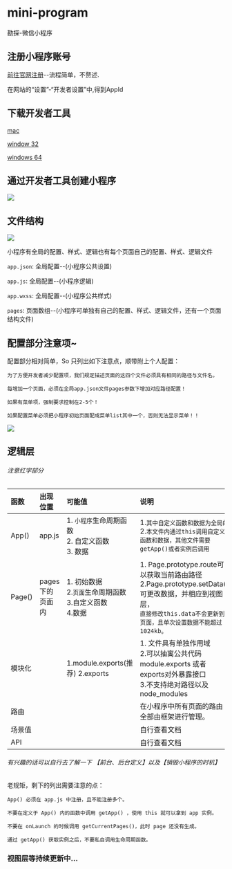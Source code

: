 # mini-program
勘探-微信小程序
## 注册小程序账号
   [前往官网注册](https://mp.weixin.qq.com)--流程简单，不赘述.

   在网站的“设置”-“开发者设置”中,得到AppId
## 下载开发者工具
   [mac](https://servicewechat.com/wxa-dev-logic/download_redirect?type=darwin&from=mpwiki)

   [window 32](https://servicewechat.com/wxa-dev-logic/download_redirect?type=ia32&from=mpwiki)

   [windows 64](https://servicewechat.com/wxa-dev-logic/download_redirect?type=x64&from=mpwiki)
## 通过开发者工具创建小程序
<img src="https://mp.weixin.qq.com/debug/wxadoc/dev/image/new_project.png?t=2017727">

## 文件结构
<img src="https://ks3-cn-beijing.ksyun.com/static.toptest.yidianzixun.com/public/file/1502438902721/2324F974-6980-4103-A1F3-762517A441DA.png">

小程序有全局的配置、样式、逻辑也有每个页面自己的配置、样式、逻辑文件

`app.json`: 全局配置--(小程序公共设置)

`app.js`: 全局配置--(小程序逻辑)

`app.wxss`: 全局配置--(小程序公共样式)

`pages`: 页面数组--(小程序可单独有自己的配置、样式、逻辑文件，还有一个页面结构文件)


## 配置部分注意项~
配置部分相对简单，So 只列出如下注意点，顺带附上个人配置：

 `为了方便开发者减少配置项，我们规定描述页面的这四个文件必须具有相同的路径与文件名。`

 `每增加一个页面，必须在全局app.json文件pages参数下增加对应路径配置！`

 `如果有菜单项，强制要求控制在2-5个！`

 `如果配置菜单必须把小程序初始页面配成菜单list其中一个，否则无法显示菜单！！`

<img src="https://ks3-cn-beijing.ksyun.com/static.toptest.yidianzixun.com/public/file/1502440109024/88DB58C9-6F3A-493C-B9D5-1F3C745D1CA2.png">

## 逻辑层

###### 注意红字部分

| 函数    | 出现位置        |          可能值                                                |  说明 |
|:---|:--|:--|:--|
| App()  | app.js         | 1. `小程序`生命周期函数<br/>2. 自定义函数<br/>3. 数据              |  1.`其中自定义函数和数据为全局的` <br/> 2.`本文件内通过this调用自定义函数和数据，其他文件需要getApp()或者实例后调用`   |
| Page() | pages下的页面内 | 1. 初始数据<br/>2.`页面`生命周期函数<br/>3.自定义函数<br/>4.数据    |  1. Page.prototype.route可以获取当前路由路径<br/>2.Page.prototype.setData()可更改数据，并相应到视图层，<br/>`直接修改this.data不会更新到页面，且单次设置数据不能超过1024kb。`
| 模块化  |               | 1.module.exports(推荐) 2.exports                                |  1. 文件具有单独作用域<br/>2.可以抽离公共代码module.exports 或者 exports对外暴露接口<br/>3.不支持绝对路径以及node_modules              |
|路由    |                |                                                                | 在小程序中所有页面的路由全部由框架进行管理。|
|场景值  |                |                                                                | 自行查看文档|
|API    |                |                                                                |自行查看文档|

###### 有兴趣的话可以自行去了解一下 【前台、后台定义】以及【销毁小程序的时机】

老规矩，剩下的列出需要注意的点：

`App() 必须在 app.js 中注册，且不能注册多个。`

`不要在定义于 App() 内的函数中调用 getApp() ，使用 this 就可以拿到 app 实例。`

`不要在 onLaunch 的时候调用 getCurrentPages()，此时 page 还没有生成。`

`通过 getApp() 获取实例之后，不要私自调用生命周期函数。`


### 视图层等持续更新中...